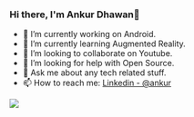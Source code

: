 ### Hi there, I'm Ankur Dhawan👋

- 🔭 I’m currently working on Android.
- 🌱 I’m currently learning Augmented Reality.
- 👯 I’m looking to collaborate on Youtube.
- 🤔 I’m looking for help with Open Source.
- 💬 Ask me about any tech related stuff.
- 📫 How to reach me: [Linkedin - @ankur](https://www.linkedin.com/in/ankur-dhawan-5494151a8/)

<img src="https://github-readme-stats.vercel.app/api?username=geekCode01&&show_icons=true&title_color=ffffff&icon_color=bb2acf&text_color=daf7dc&bg_color=151515">
